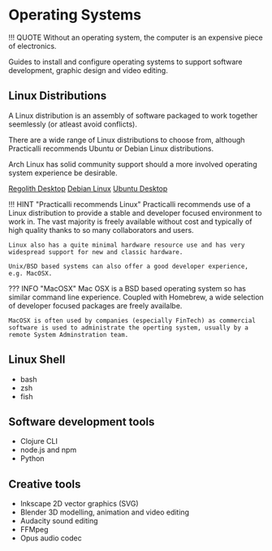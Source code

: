 # Operating Systems

!!! QUOTE
    Without an operating system, the computer is an expensive piece of electronics.

Guides to install and configure operating systems to support software development, graphic design and video editing.

## Linux Distributions

A Linux distribution is an assembly of software packaged to work together seemlessly (or atleast avoid conflicts).

There are a wide range of Linux distributions to choose from, although Practicalli recommends Ubuntu or Debian Linux distributions.

Arch Linux has solid community support should a more involved operating system experience be desirable.

[Regolith Desktop](linux/regolith/)
[Debian Linux](linux/debian/)
[Ubuntu Desktop](linux/ubuntu/)

!!! HINT "Practicalli recommends Linux"
    Practicalli recommends use of a Linux distribution to provide a stable and developer focused environment to work in.  The vast majority is freely available without cost and typically of high quality thanks to so many collaborators and users.

    Linux also has a quite minimal hardware resource use and has very widespread support for new and classic hardware.

    Unix/BSD based systems can also offer a good developer experience, e.g. MacOSX.

??? INFO "MacOSX"
    Mac OSX is a BSD based operating system so has similar command line experience.  Coupled with Homebrew, a wide selection of developer focused packages are freely availalbe.

    MacOSX is often used by companies (especially FinTech) as commercial software is used to administrate the operting system, usually by a remote System Adminstration team.

## Linux Shell

- bash
- zsh
- fish


## Software development tools

- Clojure CLI
- node.js and npm
- Python


## Creative tools

- Inkscape 2D vector graphics (SVG)
- Blender 3D modelling, animation and video editing
- Audacity sound editing
- FFMpeg
- Opus audio codec
